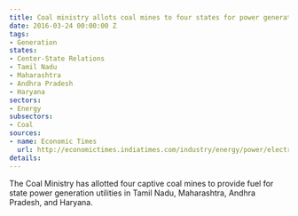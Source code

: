 ```yaml
---
title: Coal ministry allots coal mines to four states for power generation
date: 2016-03-24 00:00:00 Z
tags:
- Generation
states:
- Center-State Relations
- Tamil Nadu
- Maharashtra
- Andhra Pradesh
- Haryana
sectors:
- Energy
subsectors:
- Coal
sources:
- name: Economic Times
  url: http://economictimes.indiatimes.com/industry/energy/power/electricity-bills-of-delhiites-to-come-down/articleshow/51443950.cms
details: 
---
```


The Coal Ministry has allotted four captive coal mines to provide fuel for state power generation utilities in Tamil Nadu, Maharashtra, Andhra Pradesh, and Haryana.
